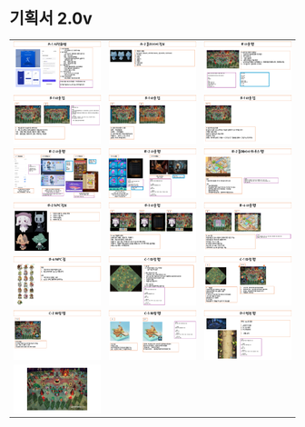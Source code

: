 # 기획서 2.0v 

<table>
  <tr>
    <td><img src="https://github.com/bolpen96/MioProject/blob/main/Docs/2.0v%20GameDesign/%EC%8A%AC%EB%9D%BC%EC%9D%B4%EB%93%9C8.PNG" alt = "게임기획 01" width="500"></td>
    <td><img src="https://github.com/bolpen96/MioProject/blob/main/Docs/2.0v%20GameDesign/%EC%8A%AC%EB%9D%BC%EC%9D%B4%EB%93%9C9.PNG" alt = "게임기획 02" width="500"></td>
    <td><img src="https://github.com/bolpen96/MioProject/blob/main/Docs/2.0v%20GameDesign/%EC%8A%AC%EB%9D%BC%EC%9D%B4%EB%93%9C10.PNG" alt = "게임기획 03" width="500"></td>
  </tr>
  <tr>
    <td><img src="https://github.com/bolpen96/MioProject/blob/main/Docs/2.0v%20GameDesign/%EC%8A%AC%EB%9D%BC%EC%9D%B4%EB%93%9C11.PNG" alt = "게임기획 04" width="500"></td>
    <td><img src="https://github.com/bolpen96/MioProject/blob/main/Docs/2.0v%20GameDesign/%EC%8A%AC%EB%9D%BC%EC%9D%B4%EB%93%9C12.PNG" alt = "게임기획 05" width="500"></td>
    <td><img src="https://github.com/bolpen96/MioProject/blob/main/Docs/2.0v%20GameDesign/%EC%8A%AC%EB%9D%BC%EC%9D%B4%EB%93%9C13.PNG" alt = "게임기획 06" width="500"></td>
  </tr>
  <tr>
    <td><img src="https://github.com/bolpen96/MioProject/blob/main/Docs/2.0v%20GameDesign/%EC%8A%AC%EB%9D%BC%EC%9D%B4%EB%93%9C14.PNG" alt = "게임기획 07" width="500"></td>
    <td><img src="https://github.com/bolpen96/MioProject/blob/main/Docs/2.0v%20GameDesign/%EC%8A%AC%EB%9D%BC%EC%9D%B4%EB%93%9C15.PNG" alt = "게임기획 08" width="500"></td>
    <td><img src="https://github.com/bolpen96/MioProject/blob/main/Docs/2.0v%20GameDesign/%EC%8A%AC%EB%9D%BC%EC%9D%B4%EB%93%9C16.PNG" alt = "게임기획 09" width="500"></td>
  </tr>
  <tr>
    <td><img src="https://github.com/bolpen96/MioProject/blob/main/Docs/2.0v%20GameDesign/%EC%8A%AC%EB%9D%BC%EC%9D%B4%EB%93%9C17.PNG" alt = "게임기획 10" width="500"></td>
    <td><img src="https://github.com/bolpen96/MioProject/blob/main/Docs/2.0v%20GameDesign/%EC%8A%AC%EB%9D%BC%EC%9D%B4%EB%93%9C18.PNG" alt = "게임기획 11" width="500"></td>
    <td><img src="https://github.com/bolpen96/MioProject/blob/main/Docs/2.0v%20GameDesign/%EC%8A%AC%EB%9D%BC%EC%9D%B4%EB%93%9C19.PNG" alt = "게임기획 12" width="500"></td>
  </tr>
  <tr>
    <td><img src="https://github.com/bolpen96/MioProject/blob/main/Docs/2.0v%20GameDesign/%EC%8A%AC%EB%9D%BC%EC%9D%B4%EB%93%9C20.PNG" alt = "게임기획 13" width="500"></td>
    <td><img src="https://github.com/bolpen96/MioProject/blob/main/Docs/2.0v%20GameDesign/%EC%8A%AC%EB%9D%BC%EC%9D%B4%EB%93%9C21.PNG" alt = "게임기획 14" width="500"></td>
    <td><img src="https://github.com/bolpen96/MioProject/blob/main/Docs/2.0v%20GameDesign/%EC%8A%AC%EB%9D%BC%EC%9D%B4%EB%93%9C22.PNG" alt = "게임기획 15" width="500"></td>
  </tr>
  <tr>
    <td><img src="https://github.com/bolpen96/MioProject/blob/main/Docs/2.0v%20GameDesign/%EC%8A%AC%EB%9D%BC%EC%9D%B4%EB%93%9C23.PNG" alt = "게임기획 16" width="500"></td>
    <td><img src="https://github.com/bolpen96/MioProject/blob/main/Docs/2.0v%20GameDesign/%EC%8A%AC%EB%9D%BC%EC%9D%B4%EB%93%9C24.PNG" alt = "게임기획 17" width="500"></td>
    <td><img src="https://github.com/bolpen96/MioProject/blob/main/Docs/2.0v%20GameDesign/%EC%8A%AC%EB%9D%BC%EC%9D%B4%EB%93%9C25.PNG" alt = "게임기획 18" width="500"></td>
  </tr>
  <tr>
    <td><img src="https://github.com/bolpen96/MioProject/blob/main/Docs/2.0v%20GameDesign/%EC%8A%AC%EB%9D%BC%EC%9D%B4%EB%93%9C27.PNG" alt = "게임기획 20" width="500"></td>
  </tr>
</table>
